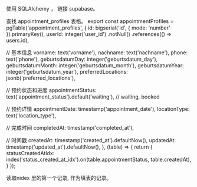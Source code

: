 使用 SQLAlchemy ， 链接 supabase。

查找 appointment_profiles 表格。
export const appointmentProfiles = pgTable('appointment_profiles', {
  id: bigserial('id', { mode: 'number' }).primaryKey(),
  userId: integer('user_id')
    .notNull()
    .references(() => users.id),
  
  // 基本信息
  vorname: text('vorname'),
  nachname: text('nachname'),
  phone: text('phone'),
  geburtsdatumDay: integer('geburtsdatum_day'),
  geburtsdatumMonth: integer('geburtsdatum_month'),
  geburtsdatumYear: integer('geburtsdatum_year'),
  preferredLocations: jsonb('preferred_locations'),
  
  // 预约状态和进度
  appointmentStatus: text('appointment_status').default('waiting'), // waiting, booked
  
  // 预约详情
  appointmentDate: timestamp('appointment_date'),
  locationType: text('location_type'),
  
  // 完成时间
  completedAt: timestamp('completed_at'),
  
  // 时间戳
  createdAt: timestamp('created_at').defaultNow(),
  updatedAt: timestamp('updated_at').defaultNow(),
}, (table) => {
  return {
    statusCreatedAtIdx: index('status_created_at_idx').on(table.appointmentStatus, table.createdAt),
  }
});

读取nidex 里的第一个记录, 作为填表的记录。
